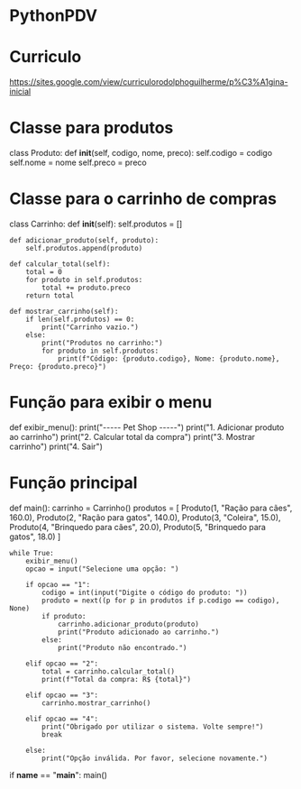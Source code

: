 # PythonPDV

# Curriculo 
https://sites.google.com/view/curriculorodolphoguilherme/p%C3%A1gina-inicial

# Classe para produtos
class Produto:
    def __init__(self, codigo, nome, preco):
        self.codigo = codigo
        self.nome = nome
        self.preco = preco

# Classe para o carrinho de compras
class Carrinho:
    def __init__(self):
        self.produtos = []

    def adicionar_produto(self, produto):
        self.produtos.append(produto)

    def calcular_total(self):
        total = 0
        for produto in self.produtos:
            total += produto.preco
        return total

    def mostrar_carrinho(self):
        if len(self.produtos) == 0:
            print("Carrinho vazio.")
        else:
            print("Produtos no carrinho:")
            for produto in self.produtos:
                print(f"Código: {produto.codigo}, Nome: {produto.nome}, Preço: {produto.preco}")

# Função para exibir o menu
def exibir_menu():
    print("----- Pet Shop -----")
    print("1. Adicionar produto ao carrinho")
    print("2. Calcular total da compra")
    print("3. Mostrar carrinho")
    print("4. Sair")

# Função principal
def main():
    carrinho = Carrinho()
    produtos = [
        Produto(1, "Ração para cães", 160.0),
        Produto(2, "Ração para gatos", 140.0),
        Produto(3, "Coleira", 15.0),
        Produto(4, "Brinquedo para cães", 20.0),
        Produto(5, "Brinquedo para gatos", 18.0)
    ]

    while True:
        exibir_menu()
        opcao = input("Selecione uma opção: ")

        if opcao == "1":
            codigo = int(input("Digite o código do produto: "))
            produto = next((p for p in produtos if p.codigo == codigo), None)
            if produto:
                carrinho.adicionar_produto(produto)
                print("Produto adicionado ao carrinho.")
            else:
                print("Produto não encontrado.")

        elif opcao == "2":
            total = carrinho.calcular_total()
            print(f"Total da compra: R$ {total}")

        elif opcao == "3":
            carrinho.mostrar_carrinho()

        elif opcao == "4":
            print("Obrigado por utilizar o sistema. Volte sempre!")
            break

        else:
            print("Opção inválida. Por favor, selecione novamente.")

if __name__ == "__main__":
    main()
